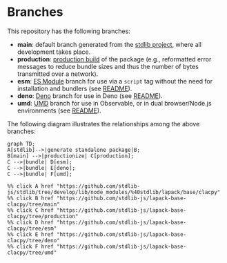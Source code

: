 <!--

@license Apache-2.0

Copyright (c) 2022 The Stdlib Authors.

Licensed under the Apache License, Version 2.0 (the "License");
you may not use this file except in compliance with the License.
You may obtain a copy of the License at

    http://www.apache.org/licenses/LICENSE-2.0

Unless required by applicable law or agreed to in writing, software
distributed under the License is distributed on an "AS IS" BASIS,
WITHOUT WARRANTIES OR CONDITIONS OF ANY KIND, either express or implied.
See the License for the specific language governing permissions and
limitations under the License.

-->

# Branches

This repository has the following branches:

-   **main**: default branch generated from the [stdlib project][stdlib-url], where all development takes place.
-   **production**: [production build][production-url] of the package (e.g., reformatted error messages to reduce bundle sizes and thus the number of bytes transmitted over a network).
-   **esm**: [ES Module][esm-url] branch for use via a `script` tag without the need for installation and bundlers (see [README][esm-readme]).
-   **deno**: [Deno][deno-url] branch for use in Deno (see [README][deno-readme]).
-   **umd**: [UMD][umd-url] branch for use in Observable, or in dual browser/Node.js environments (see [README][umd-readme]).

The following diagram illustrates the relationships among the above branches:

```mermaid
graph TD;
A[stdlib]-->|generate standalone package|B;
B[main] -->|productionize| C[production];
C -->|bundle| D[esm];
C -->|bundle| E[deno];
C -->|bundle| F[umd];

%% click A href "https://github.com/stdlib-js/stdlib/tree/develop/lib/node_modules/%40stdlib/lapack/base/clacpy"
%% click B href "https://github.com/stdlib-js/lapack-base-clacpy/tree/main"
%% click C href "https://github.com/stdlib-js/lapack-base-clacpy/tree/production"
%% click D href "https://github.com/stdlib-js/lapack-base-clacpy/tree/esm"
%% click E href "https://github.com/stdlib-js/lapack-base-clacpy/tree/deno"
%% click F href "https://github.com/stdlib-js/lapack-base-clacpy/tree/umd"
```

[stdlib-url]: https://github.com/stdlib-js/stdlib/tree/develop/lib/node_modules/%40stdlib/lapack/base/clacpy
[production-url]: https://github.com/stdlib-js/lapack-base-clacpy/tree/production
[deno-url]: https://github.com/stdlib-js/lapack-base-clacpy/tree/deno
[deno-readme]: https://github.com/stdlib-js/lapack-base-clacpy/blob/deno/README.md
[umd-url]: https://github.com/stdlib-js/lapack-base-clacpy/tree/umd
[umd-readme]: https://github.com/stdlib-js/lapack-base-clacpy/blob/umd/README.md
[esm-url]: https://github.com/stdlib-js/lapack-base-clacpy/tree/esm
[esm-readme]: https://github.com/stdlib-js/lapack-base-clacpy/blob/esm/README.md